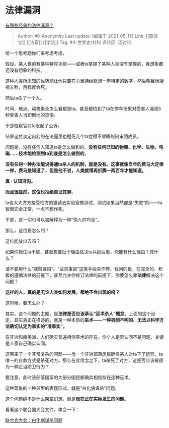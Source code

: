 # 法律漏洞
[有哪些经典的法律漏洞？](https://www.zhihu.com/question/23746774/answer/1748278915)

> Author: #0-Anonymity
> Last update: [编辑于 2021-05-15]
> Link: [[原谅宝]] [[法盲]] [[学法]]
> Tag: #4-世界史/社科
> 评论区:
> 泛讨论:

给一个思考题你们来考虑考虑。

假设，某人真的有某种特异功能——或者ta掌握了某种人类没有掌握的，连想象都还没有想象的科技。

这种人类所未知的优势能让他只要在心里持续默想一串特定的数字，然后朝目标凝视五秒，目标就会死。

然后ta杀了一个人。

时间、地点、动机俱全怎么看都是ta。甚至都拍到了ta在停车场里对受害人凝视5秒受害人当即倒地的录像。

于是检察官对ta发起了公诉。

结果这位淡定自若的在法庭里也瞪死几个ta觉得不顺眼的陪审团成员。

问题是，没有任何人知道ta是怎么做到的。**没有任何已知的物理、化学、生物、电磁……技术能检测到ta到底是怎么做到的**。

**没有任何一种办法能说得通ta杀人的机制，就是没有。这事就像当年的费马大定律一样，费马是知道了，但是他不说，人类就得再折腾一两百年才能知道。**

**真 · 认知鸿沟。**

**而且很显然，这位也拒绝自证其罪**。

ta也大大方方接受检方的邀请去实验室做测试，测试结果当然都是“失败”的——ta智商完全正常，一点不想作死。

于是，这一切也可以被解释为一种“惊人的巧合”。

那么，这位要怎么判？

这位能放出去吗？

如果你抓住ta不放，甚至想要扯个理由处决ta以绝后患，你能有什么理由？凭什么？

请不要用什么“栽赃诬陷”、“监禁事故”这类手段来作弊，我问的是，在完全的、积极的遵循法律的前提下，甚至允许你修订法律的前提下，你要怎么靠**法律**解决这个问题？

**这样的人，真的是无论人类如何发展，都绝不会出现的吗？**

这时候，要怎么办？

其实，这个问题的主题，是**法律是否应该承认“巫术杀人”概念**。上面的这个设定，其实真正在描述的，就是一种本质的**巫术——一种机制不明的、无法以科学方法确切认定为事实的“准事实”。**

在非洲和南美洲，人们确实普遍相信巫术的存在。你个人是否认同不是问题，关键是人家自己确实认同。

这带来了一个非常复杂的问题——当一个非洲部落居民确信某人对ta下了诅咒，ta唯一的自救方式是杀死对方。那么在此信念之下，ta杀死了对方，这是否应该被视为一种正当防卫行为？

要注意，此时该部落国家的大部分国民都确实相信存在这种巫术。

这种现象的一种典型的表现形式，就是“白化病谋杀”问题。

这个问题绝不是什么架空幻想，而是**现在正在实际发生的问题**。

看看这个联合国大会文件，体会一下：

[联合会大会：白化病谋杀问题](https://link.zhihu.com/?target=https%3A//undocs.org/pdf%3Fsymbol%3Dzh/A/HRC/34/59)
